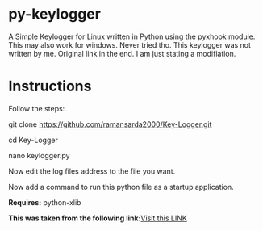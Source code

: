 # py-keylogger
A Simple Keylogger for Linux  written in Python using the pyxhook module. This may also work for windows. Never tried tho.
This keylogger was not written by me. Original link in the end. I am just stating a modifiation.

# Instructions
Follow the steps:

git clone https://github.com/ramansarda2000/Key-Logger.git

cd Key-Logger

nano keylogger.py

Now edit the log files address to the file you want.

Now add a command to run this python file as a startup application.

<b>Requires:</b> 
python-xlib

<b>This was taken from the following link:</b><a href="http://www.techinfected.net/2015/10/how-to-make-simple-basic-keylogger-in-python-for-linux.html">Visit this LINK</a>

